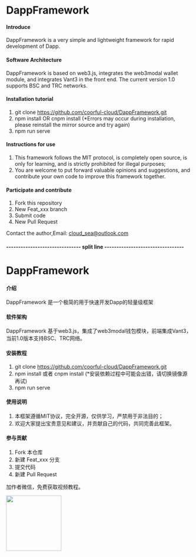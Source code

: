 # DappFramework

#### Introduce
DappFramework is a very simple and lightweight framework for rapid development of Dapp.

#### Software Architecture
DappFramework is based on web3.js, integrates the web3modal wallet module, and integrates Vant3 in the front end. The current version 1.0 supports BSC and TRC networks.

#### Installation tutorial
1. git clone https://github.com/coorful-cloud/DappFramework.git
2. npm install OR cnpm install (*Errors may occur during installation, please reinstall the mirror source and try again)
3. npm run serve

#### Instructions for use
1.  This framework follows the MIT protocol, is completely open source, is only for learning, and is strictly prohibited for illegal purposes;
2.  You are welcome to put forward valuable opinions and suggestions, and contribute your own code to improve this framework together.

#### Participate and contribute
1.  Fork this repository
2.  New Feat_xxx branch
3.  Submit code
4.  New Pull Request

Contact the author,Email: cloud_sea@outlook.com

#### ------------------------------- split line ---------------------------------

# DappFramework

#### 介绍
DappFramework 是一个极简的用于快速开发Dapp的轻量级框架

#### 软件架构
DappFramework 基于web3.js，集成了web3modal钱包模块，前端集成Vant3，当前1.0版本支持BSC、TRC网络。

#### 安装教程

1. git clone https://github.com/coorful-cloud/DappFramework.git
2. npm install 或者 cnpm install (*安装依赖过程中可能会出错，请切换镜像源再试)
3. npm run serve

#### 使用说明

1.  本框架遵循MIT协议，完全开源，仅供学习，严禁用于非法目的；
2.  欢迎大家提出宝贵意见和建议，并贡献自己的代码，共同完善此框架。

#### 参与贡献

1.  Fork 本仓库
2.  新建 Feat_xxx 分支
3.  提交代码
4.  新建 Pull Request

加作者微信，免费获取视频教程。

<img src="https://www.web3dapp.club/static/template1/images/wxgzh.jpg" width="150px">
